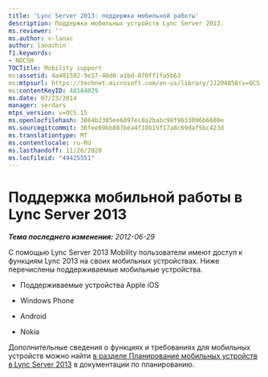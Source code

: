 ```yaml
---
title: 'Lync Server 2013: поддержка мобильной работы'
description: Поддержка мобильных устройств Lync Server 2013.
ms.reviewer: ''
ms.author: v-lanac
author: lanachin
f1.keywords:
- NOCSH
TOCTitle: Mobility support
ms:assetid: 4a401502-9e17-40d0-a1bd-870ff1fa5b63
ms:mtpsurl: https://technet.microsoft.com/en-us/library/JJ204858(v=OCS.15)
ms:contentKeyID: 48184029
ms.date: 07/23/2014
manager: serdars
mtps_version: v=OCS.15
ms.openlocfilehash: 3864b2305ee6097ec8a2babc98f9633096b6600e
ms.sourcegitcommit: 36fee89bb887bea4f18b19f17a8c69daf5bc423d
ms.translationtype: MT
ms.contentlocale: ru-RU
ms.lasthandoff: 11/26/2020
ms.locfileid: "49425551"
---
```

# <a name="mobility-support-in-lync-server-2013"></a>Поддержка мобильной работы в Lync Server 2013

<div data-xmlns="http://www.w3.org/1999/xhtml">

<div class="topic" data-xmlns="http://www.w3.org/1999/xhtml" data-msxsl="urn:schemas-microsoft-com:xslt" data-cs="https://msdn.microsoft.com/">

<div data-asp="https://msdn2.microsoft.com/asp">



</div>

<div id="mainSection">

<div id="mainBody">

<span> </span>

_**Тема последнего изменения:** 2012-06-29_

С помощью Lync Server 2013 Mobility пользователи имеют доступ к функциям Lync 2013 на своих мобильных устройствах. Ниже перечислены поддерживаемые мобильные устройства.

  - Поддерживаемые устройства Apple iOS

  - Windows Phone

  - Android

  - Nokia

Дополнительные сведения о функциях и требованиях для мобильных устройств можно найти [в разделе Планирование мобильных устройств в Lync Server 2013](lync-server-2013-planning-for-mobility.md) в документации по планированию.

</div>

<span> </span>

</div>

</div>

</div>

